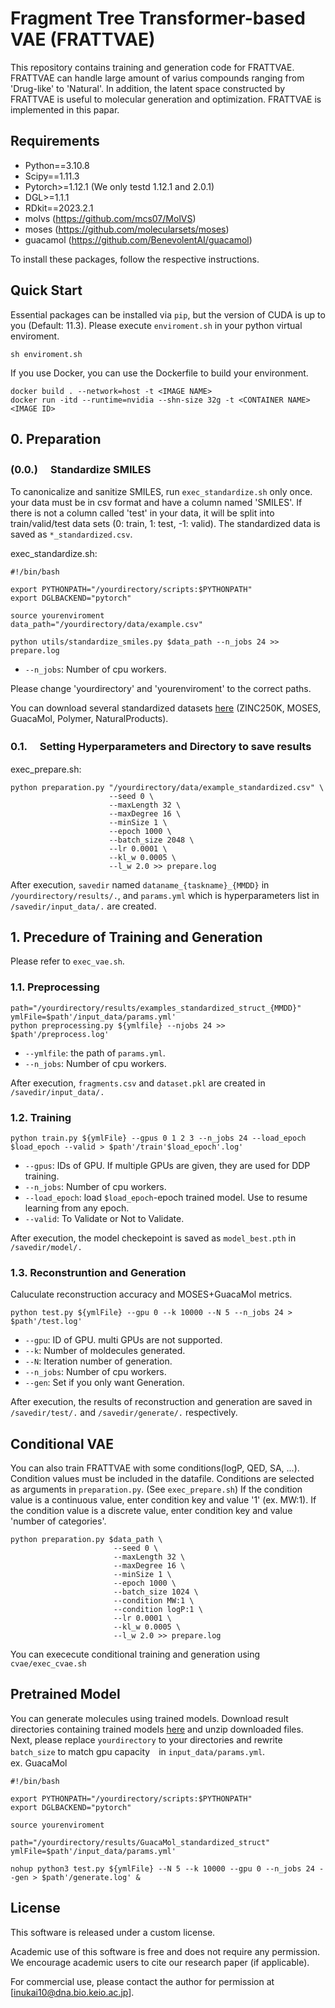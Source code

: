 # Fragment Tree Transformer-based VAE (FRATTVAE)

This repository contains training and generation code for FRATTVAE. FRATTVAE can handle large amount of varius compounds ranging from 'Drug-like' to 'Natural'. In addition, the latent space constructed by FRATTVAE is useful to molecular generation and optimization.
FRATTVAE is implemented in this papar.

## Requirements
* Python==3.10.8
* Scipy==1.11.3
* Pytorch>=1.12.1 (We only testd 1.12.1 and 2.0.1)
* DGL>=1.1.1
* RDkit==2023.2.1
* molvs (https://github.com/mcs07/MolVS)
* moses (https://github.com/molecularsets/moses)
* guacamol (https://github.com/BenevolentAI/guacamol)

To install these packages, follow the respective instructions.

## Quick Start
Essential packages can be installed via `pip`, but the version of CUDA is up to you (Default: 11.3). 
Please execute `enviroment.sh` in your python virtual enviroment.
```
sh enviroment.sh
```
If you use Docker, you can use the Dockerfile to build your environment.
```
docker build . --network=host -t <IMAGE NAME>
docker run -itd --runtime=nvidia --shn-size 32g -t <CONTAINER NAME> <IMAGE ID>
```

## 0. Preparation
### (0.0.) 　Standardize SMILES
To canonicalize and sanitize SMILES, run `exec_standardize.sh` only once. your data must be in csv format and have a column named 'SMILES'. If there is not a column called 'test' in your data, it will be split into train/valid/test data sets (0: train, 1: test, -1: valid). The standardized data is saved as `*_standardized.csv`.

exec_standardize.sh:
```
#!/bin/bash

export PYTHONPATH="/yourdirectory/scripts:$PYTHONPATH"
export DGLBACKEND="pytorch"

source yourenviroment
data_path="/yourdirectory/data/example.csv"

python utils/standardize_smiles.py $data_path --n_jobs 24 >> prepare.log
```
* `--n_jobs`: Number of cpu workers.

Please change 'yourdirectory' and 'yourenviroment' to the correct paths.

You can download several standardized datasets [here](https://drive.google.com/drive/folders/16LAR-wDdsNEAYbVT8KcG_DJtm6a7GhVP?usp=sharing) (ZINC250K, MOSES, GuacaMol, Polymer, NaturalProducts).

### 0.1. 　Setting Hyperparameters and Directory to save results
exec_prepare.sh:
```
python preparation.py "/yourdirectory/data/example_standardized.csv" \
                      --seed 0 \
                      --maxLength 32 \
                      --maxDegree 16 \
                      --minSize 1 \
                      --epoch 1000 \
                      --batch_size 2048 \
                      --lr 0.0001 \
                      --kl_w 0.0005 \
                      --l_w 2.0 >> prepare.log 
```
After execution, `savedir` named `dataname_{taskname}_{MMDD}` in `/yourdirectory/results/.`, and `params.yml` which is hyperparameters list in `/savedir/input_data/.` are created.

## 1. Precedure of Training and Generation
Please refer to `exec_vae.sh`.

### 1.1. Preprocessing
```
path="/yourdirectory/results/examples_standardized_struct_{MMDD}"
ymlFile=$path'/input_data/params.yml'
python preprocessing.py ${ymlfile} --njobs 24 >> $path'/preprocess.log'
```
* `--ymlfile`: the path of `params.yml`.
* `--n_jobs`: Number of cpu workers.

After execution, `fragments.csv` and `dataset.pkl` are created in `/savedir/input_data/.`

### 1.2. Training
```
python train.py ${ymlFile} --gpus 0 1 2 3 --n_jobs 24 --load_epoch $load_epoch --valid > $path'/train'$load_epoch'.log'
```
* `--gpus`: IDs of GPU. If multiple GPUs are given, they are used for DDP training.
* `--n_jobs`: Number of cpu workers.
* `--load_epoch`: load `$load_epoch`-epoch trained model. Use to resume learning from any epoch.
* `--valid`: To Validate or Not to Validate.

After execution, the model checkepoint is saved as `model_best.pth` in `/savedir/model/.`

### 1.3. Reconstruntion and Generation
Caluculate reconstruction accuracy and MOSES+GuacaMol metrics.
```
python test.py ${ymlFile} --gpu 0 --k 10000 --N 5 --n_jobs 24 > $path'/test.log'
```
* `--gpu`: ID of GPU. multi GPUs are not supported.
* `--k`: Number of moldecules generated.
* `--N`: Iteration number of generation.
* `--n_jobs`: Number of cpu workers.
* `--gen`: Set if you only want Generation.

After execution, the results of reconstruction and generation are saved in `/savedir/test/.` and `/savedir/generate/.` respectively.

## Conditional VAE
You can also train FRATTVAE with some conditions(logP, QED, SA, ...).
Condition values must be included in the datafile.
Conditions are selected as arguments in `preparation.py`. (See `exec_prepare.sh`)
If the condition value is a continuous value, enter condition key and value '1' (ex. MW:1).
If the condition value is a discrete value, enter condition key and value 'number of categories'.
```
python preparation.py $data_path \
                       --seed 0 \
                       --maxLength 32 \
                       --maxDegree 16 \
                       --minSize 1 \
                       --epoch 1000 \
                       --batch_size 1024 \
                       --condition MW:1 \
                       --condition logP:1 \
                       --lr 0.0001 \
                       --kl_w 0.0005 \
                       --l_w 2.0 >> prepare.log
```
You can exececute conditional training and generation using `cvae/exec_cvae.sh`

## Pretrained Model
You can generate molecules using trained models.
Download result directories containing trained models [here](https://drive.google.com/drive/folders/1VF7lFOlBUr6T5_ESnaj2xbs3hQnV5knz?usp=sharing) and unzip downloaded files. 
Next, please replace `yourdirectory` to your directories and rewrite `batch_size` to match gpu capacity　in `input_data/params.yml`.
\
ex. GuacaMol
```
#!/bin/bash

export PYTHONPATH="/yourdirectory/scripts:$PYTHONPATH"
export DGLBACKEND="pytorch"

source yourenviroment

path="/yourdirectory/results/GuacaMol_standardized_struct"
ymlFile=$path'/input_data/params.yml'

nohup python3 test.py ${ymlFile} --N 5 --k 10000 --gpu 0 --n_jobs 24 --gen > $path'/generate.log' &
```

## License

This software is released under a custom license.

Academic use of this software is free and does not require any permission.
We encourage academic users to cite our research paper (if applicable).

For commercial use, please contact the author for permission at [inukai10@dna.bio.keio.ac.jp].
